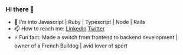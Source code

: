 ### Hi there 👋

- 🔭 I’m into Javascript | Ruby | Typescript | Node | Rails
- 📫 How to reach me: [LinkedIn](https://www.linkedin.com/in/andrey-frolov-3b8579155/) [Twitter](https://twitter.com/FrolovVndrei)
- ⚡ Fun fact: Made a switch from frontend to backend development | owner of a French Bulldog | avid lover of sport
